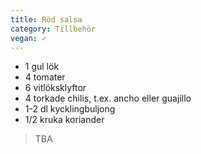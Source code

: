 ```yaml
---
title: Röd salsa
category: Tillbehör
vegan: ✓
---
```


- 1 gul lök
- 4 tomater
- 6 vitlöksklyftor
- 4 torkade chilis, t.ex. ancho eller guajillo
- 1-2 dl kycklingbuljong
- 1/2 kruka koriander

> TBA
